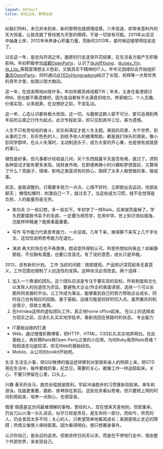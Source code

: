 ```yaml
---
layout: default
title: 末日之后，黎明在前
---
```


如我们所料，末日并未到来，新的黎明也就顺理成章。六年低迷，却带来意料外的天大惊喜，让我克服了曾经畏为天堑的障碍，于是一切皆有可能。2011年从泥沼中抽身上岸，2012年休养身心积蓄力量，而新的2013年，是时候迎接黎明往前走了。

过去这一年，是走向开阔之年。磨房的行走逐渐开花结果，在生活各方面产生积极影响。年初积极参加[成都OpenParty](http://chengdu-open-party.org)，认识了[@JeffXiong](http://weibo.com/gigix)、[@Joey_Yin](http://weibo.com/joeyyin)、[@\_Lite\_](http://weibo.com/209998588)等既富理想主义色彩，又极具实干精神的IT人。年中又因缘际会开始组织[重庆OpenParty](http://chongqing-open-party.org)，同时通过[@TEDxHongyadong](http://weibo.com/tedxhongyadong)结识了长锟、祯辉等一大帮优秀的青年才俊，给我以很大触动。

这一年，在成渝两地纠结许多。年初失眠丢掉成都TW；年末，又身在香港错过IBM。但也都不算遗憾吧，因为各自都有不太满意的地方。养家糊口、个人志趣、价值实现、众多因素，在没想好之前，不宜乱动。

这一年，心态认识都有极大改观。这一切，与磨房这群人密不可分，更可追溯到两年前的云南之行作为起点。此次专程赴深，却只见到其中三位，甚为遗憾。

人生不只有苦哈哈的奋斗，欢乐和满足才是人生主题。美丽的风景，大千世界，到从事的工作，形形色色的人，到给予他人的微薄帮助，都是我们快乐的源泉。像小彭同学那样，在众人失落时，主动制造乐子，成为大家的开心果，也是很有成就感的事儿。

理性是好事。但凡事都计较收益几何，买个东西掂量半天是否有用，就过了。须知各种尝试才能有更多发现。钱财身外物，在即便再微小的兴趣和梦想面前，又算得了什么？而面子、情绪、影响之类莫须有的担心，阻碍了太多人做想做的事，做成事。

状态，是能调整的。只需要多努力一点点。心情不好时，立即跑出去运动，找朋友聊天； 懒惰松懈时，刺激自己一下，就过去了。当这些成为习惯，就不会觉得是负担，人的能量将是无穷。

+ 笨功夫
少一些幻想，多一些实干。年初学了一阵Rails，后来就荒废掉了。学东西要摆脱书呆子的毛病，一定要为用而学，在用中学。世上知识浩如烟海，岂能样样精通？能做事最重要。

+ 写作
写作能力代表思考能力，一点没错。几年下来，难得静下来写上几千字长文。这恰恰说明思考能力在退化。

+ 演讲
再大的场合也不再畏惧，朗读意外得到认可。所思所想如何表达？如柴静那般，不仅胸有濡墨，也要口含莲花。有了说的意愿，成长只是早晚。


2013，该有新的计划。
工作
当前的问题：按部就班。产品知识深究起来无甚意义，工作范围也限制了人创造性的发挥。这种状况必须改变。两个选择：
1. 加入一个靠谱的团队。这个团队应该是专注于要实现的目标，所有制度和文化以发挥人的创造性为宗旨。要避免大企业/外企的表面诱惑，选择一个可以长期共同发展的平台。让工作成为事业，能够看到自己的努力帮助企业成长，同时自己也有相应的回报。基于基础，运维可能是较好的切入点。虽然重庆的机会很少，但故土难离。
2. 在Intridea这样的虚拟团队工作，真正地home office起来。
在以上的选择成为现实之前，应该扎扎实实地学技术。重新找回在铁路时的状态。
专业能力
+ IT基础设施的打通
+ Web，通过慢慢折腾博客，把HTTP、HTML、CSS扎扎实实地弄明白。在此基础上，再折腾Rails做Open Party之类的小应用。为何Ruby易而Rails奇难？皆因语言功底较深，却无Web的基础经验。
+ Mobile，从公司的toolkit开始吧。

生活
生活无小事，把QQ/微博的强迫症转移到对家居和亲人的照顾上来。把GTD用在生活中，每件要做的事，纪念日，需要的关心，都像工作一样追踪起来。关心，不要只停留在心里，口头上。

兴趣
春天的全马，跑完全程就是胜利。早起冲澡跑步的习惯重新拾起来。单车和游泳。绘画更重要，摄影、练琴排在其后。这些任务看似奇难，但只要把上网的时间利用起来，培养一点耐心，也很容易。

情感
情感是这世间最难理解的事物。曾经的人，现在想来天差地别，但若重来，仍会刀山火海一头扎进去，似乎已经是责任，是生命的一部分。而如今，欣赏的人，仍会发现太多不同；关心的人，只希望简单地看其成长；美貌是阻止走近的障碍；热情又催使人保持距离。因为看得明白，便只想置身事外。

认识你自己，是永远的追求。但绝非终日向天以求，而是在不停地行走中，借由整个外部世界，来发现自己。
